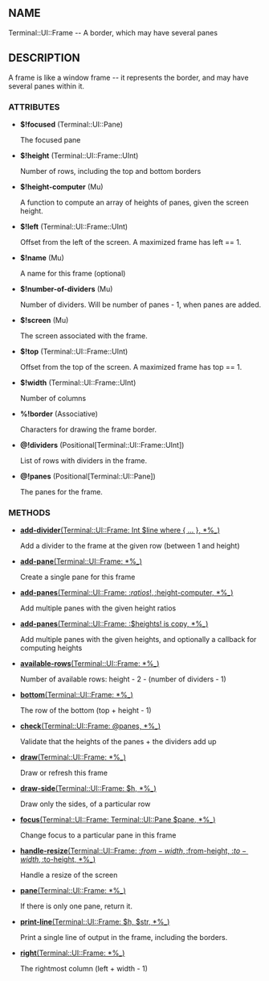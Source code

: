 ## NAME

Terminal::UI::Frame -- A border, which may have several panes

## DESCRIPTION

A frame is like a window frame -- it represents the border, and may have several panes within it.

### ATTRIBUTES

* **$!focused** (Terminal::UI::Pane)

  The focused pane

* **$!height** (Terminal::UI::Frame::UInt)

  Number of rows, including the top and bottom borders

* **$!height-computer** (Mu)

  A function to compute an array of heights of panes, given the screen height.

* **$!left** (Terminal::UI::Frame::UInt)

  Offset from the left of the screen. A maximized frame has left == 1.

* **$!name** (Mu)

  A name for this frame (optional)

* **$!number-of-dividers** (Mu)

  Number of dividers. Will be number of panes - 1, when panes are added.

* **$!screen** (Mu)

  The screen associated with the frame.

* **$!top** (Terminal::UI::Frame::UInt)

  Offset from the top of the screen. A maximized frame has top == 1.

* **$!width** (Terminal::UI::Frame::UInt)

  Number of columns

* **%!border** (Associative)

  Characters for drawing the frame border.

* **@!dividers** (Positional[Terminal::UI::Frame::UInt])

  List of rows with dividers in the frame.

* **@!panes** (Positional[Terminal::UI::Pane])

  The panes for the frame.


### METHODS

* [**add-divider**(Terminal::UI::Frame: Int $line where { ... }, *%_)](https://git.sr.ht/~bduggan/raku-terminal-ui/tree/0.0.18/lib/Terminal/UI/Frame.rakumod#L63)

  Add a divider to the frame at the given row (between 1 and height)

* [**add-pane**(Terminal::UI::Frame: *%_)](https://git.sr.ht/~bduggan/raku-terminal-ui/tree/0.0.18/lib/Terminal/UI/Frame.rakumod#L125)

  Create a single pane for this frame

* [**add-panes**(Terminal::UI::Frame: :$ratios!, :$height-computer, *%_)](https://git.sr.ht/~bduggan/raku-terminal-ui/tree/0.0.18/lib/Terminal/UI/Frame.rakumod#L134)

  Add multiple panes with the given height ratios

* [**add-panes**(Terminal::UI::Frame: :$heights! is copy, *%_)](https://git.sr.ht/~bduggan/raku-terminal-ui/tree/0.0.18/lib/Terminal/UI/Frame.rakumod#L179)

  Add multiple panes with the given heights, and optionally a callback for computing heights

* [**available-rows**(Terminal::UI::Frame: *%_)](https://git.sr.ht/~bduggan/raku-terminal-ui/tree/0.0.18/lib/Terminal/UI/Frame.rakumod#L207)

  Number of available rows: height - 2 - (number of dividers - 1)

* [**bottom**(Terminal::UI::Frame: *%_)](https://git.sr.ht/~bduggan/raku-terminal-ui/tree/0.0.18/lib/Terminal/UI/Frame.rakumod#L53)

  The row of the bottom (top + height - 1)

* [**check**(Terminal::UI::Frame: @panes, *%_)](https://git.sr.ht/~bduggan/raku-terminal-ui/tree/0.0.18/lib/Terminal/UI/Frame.rakumod#L69)

  Validate that the heights of the panes + the dividers add up

* [**draw**(Terminal::UI::Frame: *%_)](https://git.sr.ht/~bduggan/raku-terminal-ui/tree/0.0.18/lib/Terminal/UI/Frame.rakumod#L93)

  Draw or refresh this frame

* [**draw-side**(Terminal::UI::Frame: $h, *%_)](https://git.sr.ht/~bduggan/raku-terminal-ui/tree/0.0.18/lib/Terminal/UI/Frame.rakumod#L112)

  Draw only the sides, of a particular row

* [**focus**(Terminal::UI::Frame: Terminal::UI::Pane $pane, *%_)](https://git.sr.ht/~bduggan/raku-terminal-ui/tree/0.0.18/lib/Terminal/UI/Frame.rakumod#L215)

  Change focus to a particular pane in this frame

* [**handle-resize**(Terminal::UI::Frame: :$from-width, :$from-height, :$to-width, :$to-height, *%_)](https://git.sr.ht/~bduggan/raku-terminal-ui/tree/0.0.18/lib/Terminal/UI/Frame.rakumod#L228)

  Handle a resize of the screen

* [**pane**(Terminal::UI::Frame: *%_)](https://git.sr.ht/~bduggan/raku-terminal-ui/tree/0.0.18/lib/Terminal/UI/Frame.rakumod#L260)

  If there is only one pane, return it.

* [**print-line**(Terminal::UI::Frame: $h, $str, *%_)](https://git.sr.ht/~bduggan/raku-terminal-ui/tree/0.0.18/lib/Terminal/UI/Frame.rakumod#L118)

  Print a single line of output in the frame, including the borders.

* [**right**(Terminal::UI::Frame: *%_)](https://git.sr.ht/~bduggan/raku-terminal-ui/tree/0.0.18/lib/Terminal/UI/Frame.rakumod#L58)

  The rightmost column (left + width - 1)
